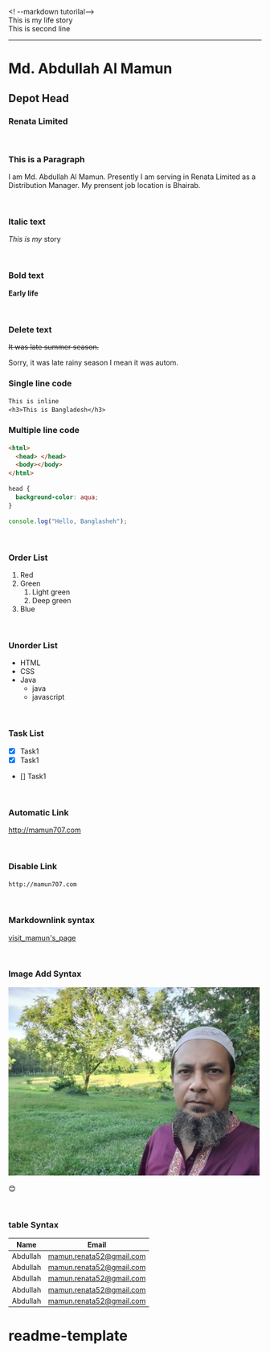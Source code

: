 <! --markdown tutorilal-->  
This is my life story<br/>
This is second line

---

# Md. Abdullah Al Mamun

## Depot Head

### Renata Limited

<br>

### This is a Paragraph

<p>I am Md. Abdullah Al Mamun. Presently I am serving in Renata Limited as a Distribution Manager. My prensent job location is Bhairab.</p>

<br>

### Italic text

_This is my_ story

<br>

### Bold text

**Early life**

<br>

### Delete text

~~It was late summer season.~~

<p>Sorry, it was late rainy season I mean it was autom.</p>

### Single line code

`This is inline`  
`<h3>This is Bangladesh</h3>`

### Multiple line code

```html
<html>
  <head> </head>
  <body></body>
</html>
```

```css
head {
  background-color: aqua;
}
```

```javascript
console.log("Hello, Banglasheh");
```

<br>

### Order List

1. Red
2. Green
   1. Light green
   2. Deep green
3. Blue

<br>

### Unorder List

- HTML
- CSS
- Java
  - java
  - javascript

<br>

### Task List

- [x] Task1
- [x] Task1
- [] Task1

<br>

### Automatic Link

http://mamun707.com

<br>

### Disable Link

`http://mamun707.com`

<br>

### Markdownlink syntax

[visit_mamun's_page](http://mamun707.com)

<br>

### Image Add Syntax

<!-- ![Profile](./Images/me.jpg) -->

<img src="./Images/me.jpg" width=500>

😊

<br>

### table Syntax

| Name     | Email                    |
| -------- | ------------------------ |
| Abdullah | mamun.renata52@gmail.com |
| Abdullah | mamun.renata52@gmail.com |
| Abdullah | mamun.renata52@gmail.com |
| Abdullah | mamun.renata52@gmail.com |
| Abdullah | mamun.renata52@gmail.com |
# readme-template
